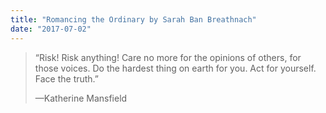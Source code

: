 ```yaml
---
title: "Romancing the Ordinary by Sarah Ban Breathnach"
date: "2017-07-02"
---
```


> “Risk! Risk anything! Care no more for the opinions of others, for those voices. Do the hardest thing on earth for you. Act for yourself. Face the truth.”
> 
> —Katherine Mansfield
